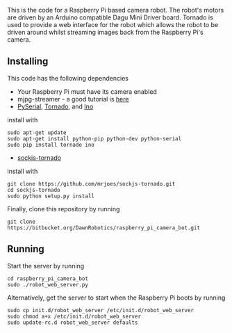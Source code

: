 This is the code for a Raspberry Pi based camera robot. The robot's motors are 
driven by an Arduino compatible Dagu Mini Driver board. Tornado is used to
provide a web interface for the robot which allows the robot to be driven
around whilst streaming images back from the Raspberry Pi's camera.

Installing
----------

This code has the following dependencies

* Your Raspberry Pi must have its camera enabled
* mjpg-streamer - a good tutorial is [here](http://blog.miguelgrinberg.com/post/how-to-build-and-run-mjpg-streamer-on-the-raspberry-pi)
* [PySerial](http://pyserial.sourceforge.net), [Tornado](http://www.tornadoweb.org), and [Ino](http://inotool.org/)

install with

    sudo apt-get update
    sudo apt-get install python-pip python-dev python-serial
    sudo pip install tornado ino
    
* [sockjs-tornado](https://github.com/mrjoes/sockjs-tornado) 

install with

    git clone https://github.com/mrjoes/sockjs-tornado.git
    cd sockjs-tornado
    sudo python setup.py install

Finally, clone this repository by running

    git clone https://bitbucket.org/DawnRobotics/raspberry_pi_camera_bot.git   
 
Running
-------

Start the server by running

    cd raspberry_pi_camera_bot
    sudo ./robot_web_server.py
    
Alternatively, get the server to start when the Raspberry Pi boots by running

    sudo cp init.d/robot_web_server /etc/init.d/robot_web_server
    sudo chmod a+x /etc/init.d/robot_web_server
    sudo update-rc.d robot_web_server defaults

